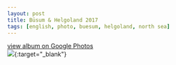 ```yaml
---
layout: post
title: Büsum & Helgoland 2017
tags: [english, photo, buesum, helgoland, north sea]
---
```

[view album on Google Photos  
![](https://lh3.googleusercontent.com/pw/ACtC-3eVEWRYC8k7KXjTrw7kCovUNYJQNkVP9AlaUTLFUuxg2l-uWhs71s8eUV4NLQHMHqkzbZK_KrMmeedk5GMpbNg5lI3l-xpppQAZmtUyafafhPYBMoqgAlhfpm2p25q35xrDw440IoPY1VE2JREhbnw=w400)](https://photos.app.goo.gl/4asmJkJ269NaDqp88){:target="_blank"}